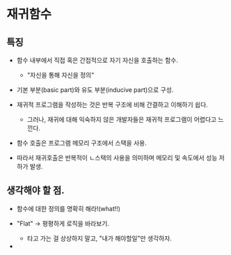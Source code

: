 # 재귀함수


## 특징

* 함수 내부에서 직접 혹은 간접적으로 자기 자신을 호출하는 함수.
    - "자신을 통해 자신을 정의"

* 기본 부분(basic part)와 유도 부분(inducive part)으로 구성.

* 재귀적 프로그램을 작성하는 것은 반복 구조에 비해 간결하고 이해하기 쉽다.
    - 그러나, 재귀에 대해 익숙하지 않은 개발자들은 재귀적 프로그램이 어렵다고 느낀다.

* 함수 호출은 프로그램 메모리 구조에서 스택을 사용.

* 따라서 재귀호출은 반복적이 ㄴ스택의 사용을 의미하며 메모리 및 속도에서 성능 저하가 발생.



## 생각해야 할 점.

* 함수에 대한 정의를 명확히 해라!(what!!)

* "Flat" -> 평평하게 로직을 바라보기.
    - 타고 가는 걸 상상하지 말고, "내가 해야할일"만 생각하자.

* 